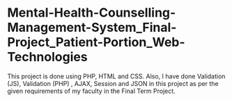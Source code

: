 # Mental-Health-Counselling-Management-System_Final-Project_Patient-Portion_Web-Technologies
 This project is done using PHP, HTML and CSS. Also, I have done Validation (JS), Validation (PHP) , AJAX, Session and JSON in this project as per the given requirements of my faculty in the Final Term Project.
